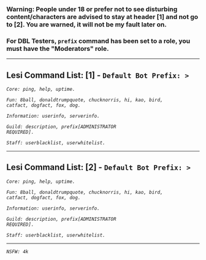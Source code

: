 ### Warning: People under 18 or prefer not to see disturbing content/characters are advised to stay at header [1] and not go to [2]. You are warned, it will not be my fault later on.

### For DBL Testers, <code>prefix</code> command has been set to a role, you must have the "Moderators" role.
---------------------------------------------------
## Lesi Command List: [1] - <code>Default Bot Prefix: ></code>
<code>*Core: ping, help, uptime.*</code>

<code>*Fun: 8ball, donaldtrumpquote, chucknorris, hi, kao, bird, catfact, dogfact, fox, dog.*</code>

<code>*Information: userinfo, serverinfo.*</code>

<code>*Guild: description, prefix[ADMINISTRATOR REQUIRED].*</code>

<code>*Staff: userblacklist, userwhitelist.*</code>

---------------------------------------------------

## Lesi Command List: [2] - <code>Default Bot Prefix: ></code>
<code>*Core: ping, help, uptime.*</code>

<code>*Fun: 8ball, donaldtrumpquote, chucknorris, hi, kao, bird, catfact, dogfact, fox, dog.*</code>

<code>*Information: userinfo, serverinfo.*</code>

<code>*Guild: description, prefix[ADMINISTRATOR REQUIRED].*</code>

<code>*Staff: userblacklist, userwhitelist.*</code>

---------------------------------------------------

<code>*NSFW: 4k*</code>

